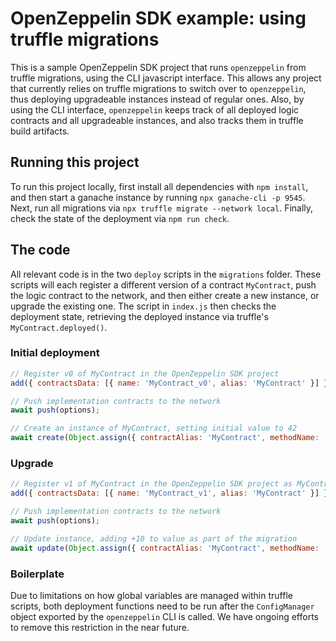 # OpenZeppelin SDK example: using truffle migrations

This is a sample OpenZeppelin SDK project that runs `openzeppelin` from truffle migrations, using the CLI javascript interface. 
This allows any project that currently relies on truffle migrations to switch over to `openzeppelin`, thus deploying 
upgradeable instances instead of regular ones. Also, by using the CLI interface, `openzeppelin` keeps track of all deployed 
logic contracts and all upgradeable instances, and also tracks them in truffle build artifacts.

## Running this project

To run this project locally, first install all dependencies with `npm install`, and then start a ganache instance by 
running `npx ganache-cli -p 9545`. Next, run all migrations via `npx truffle migrate --network local`. Finally, check 
the state of the deployment via `npm run check`.

## The code

All relevant code is in the two `deploy` scripts in the `migrations` folder. These scripts will each register a 
different version of a contract `MyContract`, push the logic contract to the network, and then either create a new 
instance, or upgrade the existing one. The script in `index.js` then checks the deployment state, retrieving the 
deployed instance via truffle's `MyContract.deployed()`.

### Initial deployment

```js
// Register v0 of MyContract in the OpenZeppelin SDK project
add({ contractsData: [{ name: 'MyContract_v0', alias: 'MyContract' }] });

// Push implementation contracts to the network
await push(options);

// Create an instance of MyContract, setting initial value to 42
await create(Object.assign({ contractAlias: 'MyContract', methodName: 'initialize', methodArgs: [42] }, options));
```

### Upgrade

```js
// Register v1 of MyContract in the OpenZeppelin SDK project as MyContract
add({ contractsData: [{ name: 'MyContract_v1', alias: 'MyContract' }] });

// Push implementation contracts to the network
await push(options);

// Update instance, adding +10 to value as part of the migration
await update(Object.assign({ contractAlias: 'MyContract', methodName: 'add', methodArgs: [10] }, options));
```

### Boilerplate

Due to limitations on how global variables are managed within truffle scripts, both deployment functions need to be 
run after the `ConfigManager` object exported by the `openzeppelin` CLI is called. We have ongoing efforts to remove this restriction in the near future.
